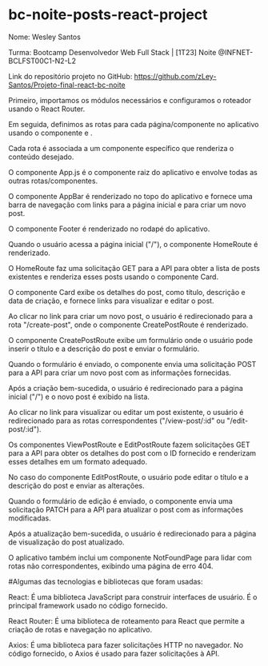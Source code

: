 # bc-noite-posts-react-project

Nome: Wesley Santos

Turma:
Bootcamp Desenvolvedor Web Full Stack | [1T23] Noite
@INFNET-BCLFST00C1-N2-L2

Link do repositório projeto no GitHub: https://github.com/zLey-Santos/Projeto-final-react-bc-noite

Primeiro, importamos os módulos necessários e configuramos o roteador usando o React Router.

Em seguida, definimos as rotas para cada página/componente no aplicativo usando o componente <BrowserRouter> e <Route>.

Cada rota é associada a um componente específico que renderiza o conteúdo desejado.

O componente App.js é o componente raiz do aplicativo e envolve todas as outras rotas/componentes.

O componente AppBar é renderizado no topo do aplicativo e fornece uma barra de navegação com links para a página inicial e para criar um novo post.

O componente Footer é renderizado no rodapé do aplicativo.

Quando o usuário acessa a página inicial ("/"), o componente HomeRoute é renderizado.

O HomeRoute faz uma solicitação GET para a API para obter a lista de posts existentes e renderiza esses posts usando o componente Card.

O componente Card exibe os detalhes do post, como título, descrição e data de criação, e fornece links para visualizar e editar o post.

Ao clicar no link para criar um novo post, o usuário é redirecionado para a rota "/create-post", onde o componente CreatePostRoute é renderizado.

O componente CreatePostRoute exibe um formulário onde o usuário pode inserir o título e a descrição do post e enviar o formulário.

Quando o formulário é enviado, o componente envia uma solicitação POST para a API para criar um novo post com as informações fornecidas.

Após a criação bem-sucedida, o usuário é redirecionado para a página inicial ("/") e o novo post é exibido na lista.

Ao clicar no link para visualizar ou editar um post existente, o usuário é redirecionado para as rotas correspondentes ("/view-post/:id" ou "/edit-post/:id").

Os componentes ViewPostRoute e EditPostRoute fazem solicitações GET para a API para obter os detalhes do post com o ID fornecido e renderizam esses detalhes em um formato adequado.

No caso do componente EditPostRoute, o usuário pode editar o título e a descrição do post e enviar as alterações.

Quando o formulário de edição é enviado, o componente envia uma solicitação PATCH para a API para atualizar o post com as informações modificadas.

Após a atualização bem-sucedida, o usuário é redirecionado para a página de visualização do post atualizado.

O aplicativo também inclui um componente NotFoundPage para lidar com rotas não correspondentes, exibindo uma página de erro 404.

#Algumas das tecnologias e bibliotecas que foram usadas:

React: É uma biblioteca JavaScript para construir interfaces de usuário. É o principal framework usado no código fornecido.

React Router: É uma biblioteca de roteamento para React que permite a criação de rotas e navegação no aplicativo.

Axios: É uma biblioteca para fazer solicitações HTTP no navegador. No código fornecido, o Axios é usado para fazer solicitações à API.
